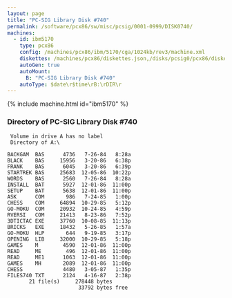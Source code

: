 ```yaml
---
layout: page
title: "PC-SIG Library Disk #740"
permalink: /software/pcx86/sw/misc/pcsig/0001-0999/DISK0740/
machines:
  - id: ibm5170
    type: pcx86
    config: /machines/pcx86/ibm/5170/cga/1024kb/rev3/machine.xml
    diskettes: /machines/pcx86/diskettes.json,/disks/pcsig0/pcx86/diskettes.json
    autoGen: true
    autoMount:
      B: "PC-SIG Library Disk #740"
    autoType: $date\r$time\rB:\rDIR\r
---
```


{% include machine.html id="ibm5170" %}

### Directory of PC-SIG Library Disk #740

     Volume in drive A has no label
     Directory of A:\

    BACKGAM  BAS      4736   7-26-84   8:28a
    BLACK    BAS     15956   3-20-86   6:38p
    FRANK    BAS      6045   3-20-86   6:39p
    STARTREK BAS     25683  12-05-86  10:22p
    WORDS    BAS      2560   7-26-84   8:28a
    INSTALL  BAT      5927  12-01-86  11:00p
    SETUP    BAT      5638  12-01-86  11:00p
    ASK      COM       986   7-24-85   1:00p
    CHESS    COM     64894  10-29-85   5:12p
    GO-MOKU  COM     20932  10-24-85   4:59p
    RVERSI   COM     21413   8-23-86   7:52p
    3DTICTAC EXE     37760  10-08-85  11:13p
    BRICKS   EXE     18432   5-26-85   1:57a
    GO-MOKU  HLP       644   9-19-85   3:17p
    OPENING  LIB     32000  10-29-85   5:18p
    GAMES    M        4590  12-01-86  11:00p
    READ     ME        496  12-01-86  11:00p
    READ     ME1      1063  12-01-86  11:00p
    GAMES    MH       2089  12-01-86  11:00p
    CHESS             4480   3-05-87   1:35p
    FILES740 TXT      2124   4-16-87   2:38p
           21 file(s)     278448 bytes
                           33792 bytes free
